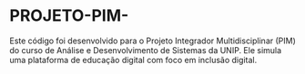 # PROJETO-PIM-
Este código foi desenvolvido para o Projeto Integrador Multidisciplinar (PIM) do curso de Análise e Desenvolvimento de Sistemas da UNIP. Ele simula uma plataforma de educação digital com foco em inclusão digital.
